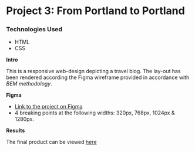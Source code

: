 # Project 3: From Portland to Portland

### Technologies Used
* HTML
* CSS

**Intro**

This is a responsive web-design depicting a travel blog.  The lay-out has been rendered according the Figma wireframe provided in accordance with *BEM methodology*.  

**Figma**

* [Link to the project on Figma](https://www.figma.com/file/lNsn9aE1Be6bvg9FeAzRXT/Sprint-3-From-Portland-to-Portland-desktop-mobile?node-id=0%3A1)
* 4 breaking points at the following widths: 320px, 768px, 1024px & 1280px. 

**Results**

The final product can be viewed [here](https://rosendopili.github.io/web_project_3/)
